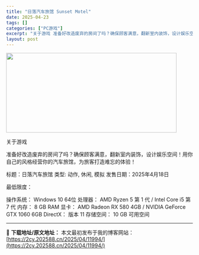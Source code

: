 ```yaml
---
title: "日落汽车旅馆 Sunset Motel"
date: 2025-04-23
tags: []
categories: ["PC游戏"]
excerpt: "关于游戏 准备好改造废弃的房间了吗？确保顾客满意，翻新室内装饰，设计娱乐空间！用你自己的风格经营你的汽车旅馆，为旅客打造难忘的体验！ 标题：日落汽车旅馆 类型: 动作, 休闲, 模拟 发售日期：2025年4月18日 最低限度： 操作系统： Windows 10 64位 处理器： AMD Ryzen &hellip;"
layout: post
---
```


<img class="aligncenter size-full wp-image-11973" src="https://2cy.202588.cn/wp-content/uploads/2025/04/2025042312200716.webp" alt="" width="460" height="215" />

关于游戏

准备好改造废弃的房间了吗？确保顾客满意，翻新室内装饰，设计娱乐空间！用你自己的风格经营你的汽车旅馆，为旅客打造难忘的体验！

标题：日落汽车旅馆
类型: 动作, 休闲, 模拟
发售日期：2025年4月18日

最低限度：

操作系统： Windows 10 64位
处理器： AMD Ryzen 5 第 1 代 / Intel Core i5 第 7 代
内存： 8 GB RAM
显卡： AMD Radeon RX 580 4GB / NVIDIA GeForce GTX 1060 6GB
DirectX： 版本 11
存储空间： 10 GB 可用空间

---
📖 **下载地址/原文地址：** 本文最初发布于我的博客网站：[https://2cy.202588.cn/2025/04/11994/](https://2cy.202588.cn/2025/04/11994/)
